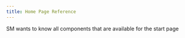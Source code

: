 ```yaml
---
title: Home Page Reference
---
```


SM wants to know all components that are available for the start page
